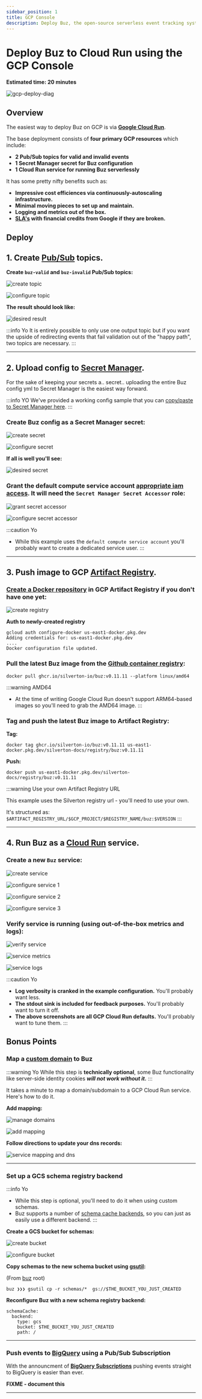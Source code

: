 ```yaml
---
sidebar_position: 1
title: GCP Console
description: Deploy Buz, the open-source serverless event tracking system, to production in 20 minutes using Google Cloud Console.
---
```



# Deploy Buz to Cloud Run using the GCP Console

**Estimated time: 20 minutes**

![gcp-deploy-diag](../img/gcp/gcp-deploy-diag.png)

## Overview

The easiest way to deploy Buz on GCP is via **[Google Cloud Run](https://cloud.google.com/run)**.

The base deployment consists of **four primary GCP resources** which include:
* **2 Pub/Sub topics for valid and invalid events**
* **1 Secret Manager secret for Buz configuration**
* **1 Cloud Run service for running Buz serverlessly**

It has some pretty nifty benefits such as:

* **Impressive cost efficiences via continuously-autoscaling infrastructure.**
* **Minimal moving pieces to set up and maintain.**
* **Logging and metrics out of the box.**
* **[SLA's](https://cloud.google.com/run/sla) with financial credits from Google if they are broken.**


## Deploy


## 1. Create [Pub/Sub](https://console.cloud.google.com/cloudpubsub/) topics.

**Create `buz-valid` and `buz-invalid` Pub/Sub topics:**

![create topic](../img/gcp/create-topic.png)

![configure topic](../img/gcp/configure-topic.png)


**The result should look like:**


![desired result](../img/gcp/desired-topics.png)

:::info Yo
It is entirely possible to only use one output topic but if you want the upside of redirecting events that fail validation out of the "happy path", two topics are necessary.
:::

***


## 2. Upload config to [Secret Manager](https://console.cloud.google.com/security/secret-manager).

For the sake of keeping your secrets a.. secret.. uploading the entire Buz config yml to Secret Manager is the easiest way forward.

:::info YO
We've provided a working config sample that you can [copy/paste to Secret Manager here](https://github.com/silverton-io/buz-docs/blob/main/examples/deploy/gcp/config.yml).
:::

### Create Buz config as a Secret Manager secret:

![create secret](../img/gcp/create-secret.png)

![configure secret](../img/gcp/configure-secret.png)

**If all is well you'll see:**

![desired secret](../img/gcp/desired-secret.png)

### Grant the default compute service account [appropriate iam access](https://console.cloud.google.com/iam-admin/iam). It will need the `Secret Manager Secret Accessor` role:

![grant secret accessor](../img/gcp/grant-secret-accessor.png)

![configure secret accessor](../img/gcp/configure-secret-accessor.png)

:::caution Yo
- While this example uses the `default compute service account` you'll probably want to create a dedicated service user.
:::


***


## 3. Push image to GCP [Artifact Registry](https://console.cloud.google.com/artifacts).


### [Create a Docker repository](https://console.cloud.google.com/artifacts/create-repo) in GCP Artifact Registry if you don't have one yet:

![create registry](../img/gcp/create-registry.png)

**Auth to newly-created registry**

```
gcloud auth configure-docker us-east1-docker.pkg.dev
Adding credentials for: us-east1-docker.pkg.dev
....
Docker configuration file updated.
```

### Pull the latest Buz image from the [Github container registry](https://github.com/silverton-io/buz/pkgs/container/buz):


`docker pull ghcr.io/silverton-io/buz:v0.11.11 --platform linux/amd64`

:::warning AMD64
- At the time of writing Google Cloud Run doesn't support ARM64-based images so you'll need to grab the AMD64 image.
:::

### Tag and push the latest Buz image to Artifact Registry:


**Tag:**

`docker tag ghcr.io/silverton-io/buz:v0.11.11 us-east1-docker.pkg.dev/silverton-docs/registry/buz:v0.11.11`

**Push:**

`docker push us-east1-docker.pkg.dev/silverton-docs/registry/buz:v0.11.11`

:::warning Use your own Artifact Registry URL

This example uses the Silverton registry url - you'll need to use your own.

It's structured as: `$ARTIFACT_REGISTRY_URL/$GCP_PROJECT/$REGISTRY_NAME/buz:$VERSION`
:::

***

## 4. Run Buz as a [Cloud Run](https://console.cloud.google.com/run) service.

### Create a new `Buz` service:

![create service](../img/gcp/create-service.png)

![configure service 1](../img/gcp/configure-service-1.png)

![configure service 2](../img/gcp/configure-service-2.png)

![configure service 3](../img/gcp/configure-service-3.png)

### Verify service is running (using out-of-the-box metrics and logs):

![verify service](../img/gcp/desired-service.png)

![service metrics](../img/gcp/desired-metrics.png)

![service logs](../img/gcp/desired-logs.png)

:::caution Yo
- **Log verbosity is cranked in the example configuration.** You'll probably want less.
- **The stdout sink is included for feedback purposes.** You'll probably want to turn it off.
- **The above screenshots are all GCP Cloud Run defaults.** You'll probably want to tune them.
:::

## Bonus Points

### Map a [custom domain](https://cloud.google.com/run/docs/mapping-custom-domains) to Buz

:::warning Yo
While this step is **technically optional**, some Buz functionality like server-side identity cookies ***will not work without it.***
:::

It takes a minute to map a domain/subdomain to a GCP Cloud Run service. Here's how to do it.

**Add mapping:**

![manage domains](../img/gcp/manage-custom-domains.png)

![add mapping](../img/gcp/add-domain-mapping.png)

**Follow directions to update your dns records:**

![service mapping and dns](../img/gcp/service-mapping-and-dns.png)


***

### Set up a GCS schema registry backend

:::info Yo
- While this step is optional, you'll need to do it when using custom schemas.
- Buz supports a number of [schema cache backends](/category/schema-cache-backends), so you can just as easily use a different backend.
:::



**Create a GCS bucket for schemas:**

![create bucket](../img/gcp/create-bucket.png)

![configure bucket](../img/gcp/configure-bucket.png)

**Copy schemas to the new schema bucket using [gsutil](https://cloud.google.com/storage/docs/gsutil):**


(From [buz](https://github.com/silverton-io/buz) root)
```
buz ❯❯❯ gsutil cp -r schemas/*  gs://$THE_BUCKET_YOU_JUST_CREATED
```

**Reconfigure Buz with a new schema registry backend:**

```
schemaCache:
  backend:
    type: gcs
    bucket: $THE_BUCKET_YOU_JUST_CREATED
    path: /
```

***


### Push events to [BigQuery](https://cloud.google.com/bigquery) using a Pub/Sub Subscription


With the announcment of **[BigQuery Subscriptions](https://cloud.google.com/pubsub/docs/bigquery)** pushing events straight to BigQuery is easier than ever.

**FIXME - document this**

***
